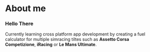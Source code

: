 # About me

### Hello There

Currently learning cross platform app development by creating a fuel calculator for multiple simracing tiltes such as **Assetto Corsa Competizione**, **iRacing** or **Le Mans Ultimate**.

